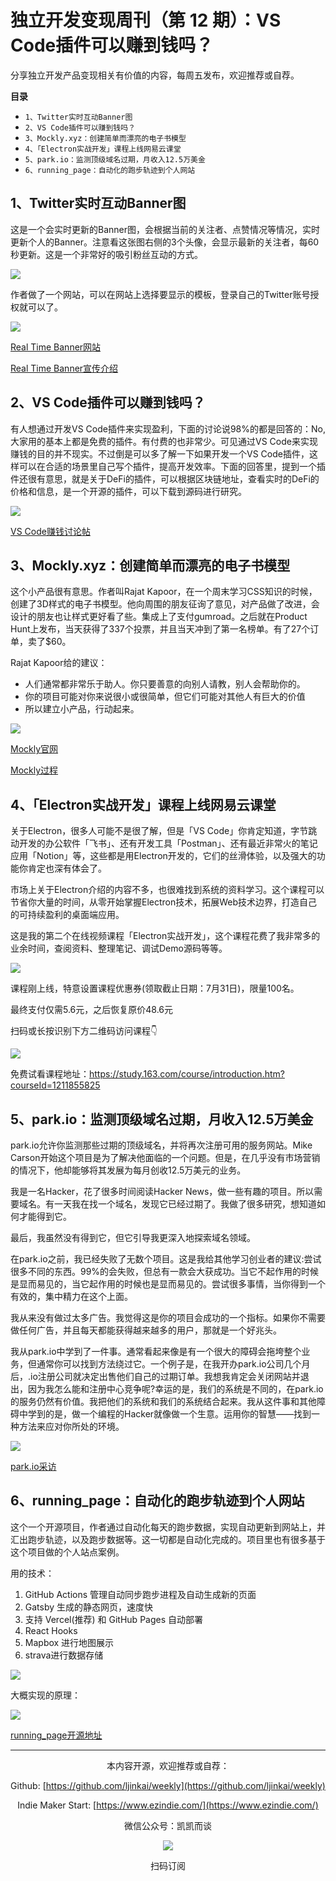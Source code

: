 # 独立开发变现周刊（第 12 期）：VS Code插件可以赚到钱吗？


分享独立开发产品变现相关有价值的内容，每周五发布，欢迎推荐或自荐。

**目录**

- `1、Twitter实时互动Banner图`
- `2、VS Code插件可以赚到钱吗？`
- `3、Mockly.xyz：创建简单而漂亮的电子书模型`
- `4、「Electron实战开发」课程上线网易云课堂`
- `5、park.io：监测顶级域名过期，月收入12.5万美金`
- `6、running_page：自动化的跑步轨迹到个人网站`

## 1、Twitter实时互动Banner图

这是一个会实时更新的Banner图，会根据当前的关注者、点赞情况等情况，实时更新个人的Banner。注意看这张图右侧的3个头像，会显示最新的关注者，每60秒更新。这是一个非常好的吸引粉丝互动的方式。

![](http://qiniu.gafata.com/2021-07-21-210721.png?imageView2/2/w/600)

作者做了一个网站，可以在网站上选择要显示的模板，登录自己的Twitter账号授权就可以了。

![](http://qiniu.gafata.com/2021-07-21-210722.png?imageView2/2/w/600)

[Real Time Banner网站](https://blackmagic.so/real-time-banner/)

[Real Time Banner宣传介绍](https://twitter.com/tdinh_me/status/1417489062542327818)

## 2、VS Code插件可以赚到钱吗？

有人想通过开发VS Code插件来实现盈利，下面的讨论说98%的都是回答的：No, 大家用的基本上都是免费的插件。有付费的也非常少。可见通过VS Code来实现赚钱的目的并不现实。不过倒是可以多了解一下如果开发一个VS Code插件，这样可以在合适的场景里自己写个插件，提高开发效率。下面的回答里，提到一个插件还很有意思，就是关于DeFi的插件，可以根据区块链地址，查看实时的DeFi的价格和信息，是一个开源的插件，可以下载到源码进行研究。

![](http://qiniu.gafata.com/2021-07-21-210723.png?imageView2/2/w/600)

[VS Code赚钱讨论帖](https://www.indiehackers.com/post/have-you-paid-for-a-vscode-extension-4b84a5e762)

## 3、Mockly.xyz：创建简单而漂亮的电子书模型

这个小产品很有意思。作者叫Rajat Kapoor，在一个周末学习CSS知识的时候，创建了3D样式的电子书模型。他向周围的朋友征询了意见，对产品做了改进，会设计的朋友也让样式更好看了些。集成上了支付gumroad。之后就在Product Hunt上发布，当天获得了337个投票，并且当天冲到了第一名榜单。有了27个订单，卖了$60。

Rajat Kapoor给的建议：

- 人们通常都非常乐于助人。你只要善意的向别人请教，别人会帮助你的。
- 你的项目可能对你来说很小或很简单，但它们可能对其他人有巨大的价值
- 所以建立小产品，行动起来。

![](http://qiniu.gafata.com/2021-07-21-210724.png?imageView2/2/w/600)

[Mockly官网](https://mockly.xyz/)

[Mockly过程](https://twitter.com/therajatkapoor/status/1411655911735664643)

## 4、「Electron实战开发」课程上线网易云课堂

关于Electron，很多人可能不是很了解，但是「VS Code」你肯定知道，字节跳动开发的办公软件「飞书」、还有开发工具「Postman」、还有最近非常火的笔记应用「Notion」等，这些都是用Electron开发的，它们的丝滑体验，以及强大的功能你肯定也深有体会了。

市场上关于Electron介绍的内容不多，也很难找到系统的资料学习。这个课程可以节省你大量的时间，从零开始掌握Electron技术，拓展Web技术边界，打造自己的可持续盈利的桌面端应用。

这是我的第二个在线视频课程「Electron实战开发」，这个课程花费了我非常多的业余时间，查阅资料、整理笔记、调试Demo源码等等。

![](http://qiniu.gafata.com/2021-07-21-210725.png?imageView2/2/w/600)

课程刚上线，特意设置课程优惠券(领取截止日期：7月31日)，限量100名。

最终支付仅需5.6元，之后恢复原价48.6元

扫码或长按识别下方二维码访问课程👇

![](http://qiniu.gafata.com/2021-07-21-640.png?imageView2/2/w/600)

免费试看课程地址：https://study.163.com/course/introduction.htm?courseId=1211855825

## 5、park.io：监测顶级域名过期，月收入12.5万美金

park.io允许你监测那些过期的顶级域名，并将再次注册可用的服务网站。Mike Carson开始这个项目是为了解决他面临的一个问题。但是，在几乎没有市场营销的情况下，他却能够将其发展为每月创收12.5万美元的业务。

我是一名Hacker，花了很多时间阅读Hacker News，做一些有趣的项目。所以需要域名。有一天我在找一个域名，发现它已经过期了。我做了很多研究，想知道如何才能得到它。

最后，我虽然没有得到它，但它引导我更深入地探索域名领域。

在park.io之前，我已经失败了无数个项目。这是我给其他学习创业者的建议:尝试很多不同的东西。99%的会失败，但总有一款会大获成功。当它不起作用的时候是显而易见的，当它起作用的时候也是显而易见的。尝试很多事情，当你得到一个有效的，集中精力在这个上面。

我从来没有做过太多广告。我觉得这是你的项目会成功的一个指标。如果你不需要做任何广告，并且每天都能获得越来越多的用户，那就是一个好兆头。

我从park.io中学到了一件事。通常看起来像是有一个很大的障碍会拖垮整个业务，但通常你可以找到方法绕过它。一个例子是，在我开办park.io公司几个月后，.io注册公司就决定出售他们自己的过期订单。我想我肯定会关闭网站并退出，因为我怎么能和注册中心竞争呢?幸运的是，我们的系统是不同的，在park.io的服务仍然有价值。我把他们的系统和我们的系统结合起来。我从这件事和其他障碍中学到的是，做一个编程的Hacker就像做一个生意。运用你的智慧——找到一种方法来应对你所处的环境。

![](http://qiniu.gafata.com/2021-07-21-210726.png?imageView2/2/w/600)

[park.io采访](https://www.failory.com/interview/park-io)

## 6、running_page：自动化的跑步轨迹到个人网站

这个一个开源项目，作者通过自动化每天的跑步数据，实现自动更新到网站上，并汇出跑步轨迹，以及跑步数据等。这一切都是自动化完成的。项目里也有很多基于这个项目做的个人站点案例。

用的技术：

1. GitHub Actions 管理自动同步跑步进程及自动生成新的页面
2. Gatsby 生成的静态网页，速度快
3. 支持 Vercel(推荐) 和 GitHub Pages 自动部署
4. React Hooks
5. Mapbox 进行地图展示
6. strava进行数据存储

![](http://qiniu.gafata.com/2021-07-21-210727.png?imageView2/2/w/600)

大概实现的原理：

![](http://qiniu.gafata.com/2021-07-21-210728.png?imageView2/2/w/600)

[running_page开源地址](https://github.com/yihong0618/running_page)

---
<center>
本内容开源，欢迎推荐或自荐：

Github: [https://github.com/ljinkai/weekly](https://github.com/ljinkai/weekly)


Indie Maker Start: [https://www.ezindie.com/](https://www.ezindie.com/)

微信公众号：凯凯而谈


![](http://qiniu.gafata.com/2019-03-17-web-bear.jpg?imageView2/2/w/200)

扫码订阅
</center>